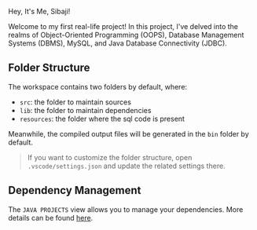 Hey, It's Me, Sibaji!

Welcome to my first real-life project! In this project, I've delved into the realms of Object-Oriented Programming (OOPS), Database Management Systems (DBMS), MySQL, and Java Database Connectivity (JDBC).

## Folder Structure

The workspace contains two folders by default, where:

- `src`: the folder to maintain sources
- `lib`: the folder to maintain dependencies
- `resources`: the folder where the sql code is present

Meanwhile, the compiled output files will be generated in the `bin` folder by default.

> If you want to customize the folder structure, open `.vscode/settings.json` and update the related settings there.

## Dependency Management

The `JAVA PROJECTS` view allows you to manage your dependencies. More details can be found [here](https://github.com/microsoft/vscode-java-dependency#manage-dependencies).
